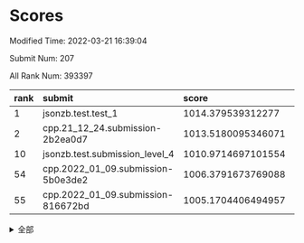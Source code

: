 # Scores

Modified Time: 2022-03-21 16:39:04

Submit Num: 207

All Rank Num: 393397

| rank |               submit               |       score        |       sigma        | pk_num |
| :--- | :--------------------------------- | :----------------- | :----------------- | :----- |
| 1    | jsonzb.test.test_1                 | 1014.379539312277  | 0.8320654480898535 | 7602   |
| 2    | cpp.21_12_24.submission-2b2ea0d7   | 1013.5180095346071 | 0.8154336735243903 | 7605   |
| 10   | jsonzb.test.submission_level_4     | 1010.9714697101554 | 0.7868690433563809 | 7601   |
| 54   | cpp.2022_01_09.submission-5b0e3de2 | 1006.3791673769088 | 0.7313530316794715 | 7601   |
| 55   | cpp.2022_01_09.submission-816672bd | 1005.1704406494957 | 0.7171612923301118 | 7604   |


<details>
<summary>全部</summary>

| rank |                 submit                 |       score        |       sigma        | pk_num |
| :--- | :------------------------------------- | :----------------- | :----------------- | :----- |
| 1    | jsonzb.test.test_1                     | 1014.379539312277  | 0.8320654480898535 | 7602   |
| 2    | cpp.21_12_24.submission-2b2ea0d7       | 1013.5180095346071 | 0.8154336735243903 | 7605   |
| 3    | gobigger.level_3.submission_level_3_27 | 1012.101737977484  | 0.8035591467349356 | 7607   |
| 4    | gobigger.level_3.submission_level_3_15 | 1011.6896476629876 | 0.7676252729259838 | 7604   |
| 5    | gobigger.level_3.submission_level_3_22 | 1011.163999609569  | 0.7495453068830197 | 7605   |
| 6    | gobigger.level_3.submission_level_3_24 | 1011.0898616593331 | 0.796023615762832  | 7603   |
| 7    | gobigger.level_3.submission_level_3_2  | 1011.0541239923213 | 0.756099026408918  | 7605   |
| 8    | gobigger.level_3.submission_level_3_26 | 1010.9954167304521 | 0.755486143488324  | 7597   |
| 9    | gobigger.level_3.submission_level_3_40 | 1010.9852898412881 | 0.7462611555056823 | 7602   |
| 10   | jsonzb.test.submission_level_4         | 1010.9714697101554 | 0.7868690433563809 | 7601   |
| 11   | gobigger.level_3.submission_level_3_5  | 1010.9030830230975 | 0.7759946249496297 | 7603   |
| 12   | gobigger.level_3.submission_level_3_19 | 1010.7072135199229 | 0.7471707028409349 | 7603   |
| 13   | gobigger.level_3.submission_level_3_16 | 1010.6132394461334 | 0.7712489549292121 | 7605   |
| 14   | gobigger.level_3.submission_level_3_8  | 1010.593676055862  | 0.7676825461449556 | 7602   |
| 15   | gobigger.level_3.submission_level_3_6  | 1010.5712926879387 | 0.7867828979092462 | 7602   |
| 16   | gobigger.level_3.submission_level_3_35 | 1010.4303855338137 | 0.7367084558156615 | 7600   |
| 17   | gobigger.level_3.submission_level_3_14 | 1010.3822973378963 | 0.7478853354376629 | 7602   |
| 18   | gobigger.level_3.submission_level_3_4  | 1010.3557616874261 | 0.7663540875073668 | 7601   |
| 19   | gobigger.level_3.submission_level_3_3  | 1010.3077956574051 | 0.7506791310382348 | 7601   |
| 20   | gobigger.level_3.submission_level_3_45 | 1010.279053311267  | 0.7650095164787813 | 7599   |
| 21   | gobigger.level_3.submission_level_3_37 | 1010.2501835463379 | 0.7698476035748252 | 7602   |
| 22   | gobigger.level_3.submission_level_3_44 | 1010.2109967018703 | 0.7614277236352222 | 7602   |
| 23   | gobigger.level_3.submission_level_3_46 | 1010.1679827214086 | 0.7875783529788726 | 7603   |
| 24   | gobigger.level_3.submission_level_3_32 | 1010.1433194807665 | 0.7824692414676735 | 7607   |
| 25   | gobigger.level_3.submission_level_3_18 | 1010.1419524509015 | 0.7651501825539828 | 7600   |
| 26   | gobigger.level_3.submission_level_3_1  | 1010.0286757985118 | 0.7478823459401823 | 7604   |
| 27   | gobigger.level_3.submission_level_3_11 | 1009.9749135366297 | 0.7653127523892773 | 7605   |
| 28   | gobigger.level_3.submission_level_3_36 | 1009.9130091555608 | 0.7554954880172905 | 7597   |
| 29   | gobigger.level_3.submission_level_3_12 | 1009.8417656003332 | 0.7490267469277258 | 7604   |
| 30   | gobigger.level_3.submission_level_3_20 | 1009.8338416819352 | 0.7473280278309478 | 7608   |
| 31   | gobigger.level_3.submission_level_3_41 | 1009.7452256097516 | 0.7507308770797942 | 7599   |
| 32   | gobigger.level_3.submission_level_3_31 | 1009.6803166803693 | 0.746251453189901  | 7601   |
| 33   | gobigger.level_3.submission_level_3_43 | 1009.617012438988  | 0.7468851193737237 | 7602   |
| 34   | gobigger.level_3.submission_level_3_47 | 1009.5419069989288 | 0.7506958838641999 | 7606   |
| 35   | gobigger.level_3.submission_level_3_10 | 1009.5336902379889 | 0.7341032870849198 | 7602   |
| 36   | gobigger.level_3.submission_level_3_21 | 1009.5119924421966 | 0.756984755109837  | 7604   |
| 37   | gobigger.level_3.submission_level_3_42 | 1009.4507547638161 | 0.7742364896949636 | 7605   |
| 38   | gobigger.level_3.submission_level_3_0  | 1009.3227416240738 | 0.7300611261937376 | 7608   |
| 39   | gobigger.level_3.submission_level_3_34 | 1009.2126362948934 | 0.7682508814440991 | 7604   |
| 40   | gobigger.level_3.submission_level_3_48 | 1009.1988200428292 | 0.7387436742743249 | 7605   |
| 41   | gobigger.level_3.submission_level_3_49 | 1009.1812531604969 | 0.7418453501658755 | 7603   |
| 42   | gobigger.level_3.submission_level_3_7  | 1009.1557122535528 | 0.7555555564512351 | 7596   |
| 43   | gobigger.level_3.submission_level_3_9  | 1009.1309590469564 | 0.7554734261805524 | 7600   |
| 44   | gobigger.level_3.submission_level_3_29 | 1009.0767253789027 | 0.7588912028585759 | 7605   |
| 45   | gobigger.level_3.submission_level_3_23 | 1008.9257287344157 | 0.7505473476983795 | 7603   |
| 46   | gobigger.level_3.submission_level_3_33 | 1008.8262690081425 | 0.751467624993153  | 7602   |
| 47   | gobigger.level_3.submission_level_3_13 | 1008.823817304336  | 0.72849095517372   | 7603   |
| 48   | gobigger.level_3.submission_level_3_28 | 1008.6736735689121 | 0.7435275264308344 | 7598   |
| 49   | gobigger.level_3.submission_level_3_17 | 1008.6712086974219 | 0.7474728355973117 | 7599   |
| 50   | gobigger.level_3.submission_level_3_38 | 1008.6292839489838 | 0.758314384084695  | 7602   |
| 51   | gobigger.level_3.submission_level_3_39 | 1008.5131096797422 | 0.7462544967302592 | 7602   |
| 52   | gobigger.level_3.submission_level_3_30 | 1008.1618565307069 | 0.7397802387377597 | 7603   |
| 53   | gobigger.level_3.submission_level_3_25 | 1007.5197909027772 | 0.7192360782835654 | 7603   |
| 54   | cpp.2022_01_09.submission-5b0e3de2     | 1006.3791673769088 | 0.7313530316794715 | 7601   |
| 55   | cpp.2022_01_09.submission-816672bd     | 1005.1704406494957 | 0.7171612923301118 | 7604   |
| 56   | gobigger.level_1.submission_level_1_49 | 1004.9738010398221 | 0.7137095547340776 | 7597   |
| 57   | gobigger.level_1.submission_level_1_17 | 1004.9115815700112 | 0.7396759282441726 | 7601   |
| 58   | gobigger.level_1.submission_level_1_27 | 1004.8918065328888 | 0.7175768450572722 | 7604   |
| 59   | gobigger.level_1.submission_level_1_26 | 1004.7942954506972 | 0.7203376927598318 | 7602   |
| 60   | gobigger.level_1.submission_level_1_5  | 1004.7470730586845 | 0.7061492984664295 | 7602   |
| 61   | gobigger.level_1.submission_level_1_2  | 1004.6289304040889 | 0.7147090833381105 | 7603   |
| 62   | gobigger.level_1.submission_level_1_35 | 1004.393577777713  | 0.7159586676997627 | 7601   |
| 63   | gobigger.level_1.submission_level_1_3  | 1004.3114545919038 | 0.7196494654932275 | 7597   |
| 64   | gobigger.level_1.submission_level_1_24 | 1004.2882247838064 | 0.7168742796339894 | 7600   |
| 65   | gobigger.level_1.submission_level_1_15 | 1004.2520241070747 | 0.717382499731673  | 7602   |
| 66   | gobigger.level_1.submission_level_1_45 | 1003.963772219417  | 0.7248079049254829 | 7601   |
| 67   | gobigger.level_1.submission_level_1_28 | 1003.9607030496554 | 0.7208011949973276 | 7602   |
| 68   | gobigger.level_1.submission_level_1_18 | 1003.8636576131021 | 0.7308143747412883 | 7603   |
| 69   | gobigger.level_1.submission_level_1_42 | 1003.861854892612  | 0.7205781895301431 | 7600   |
| 70   | gobigger.level_1.submission_level_1_1  | 1003.8000917200734 | 0.7231506234298475 | 7600   |
| 71   | gobigger.level_1.submission_level_1_14 | 1003.7609400115945 | 0.7141405618317433 | 7599   |
| 72   | gobigger.level_1.submission_level_1_29 | 1003.6959652359948 | 0.7238550581535887 | 7608   |
| 73   | gobigger.level_1.submission_level_1_21 | 1003.6743715587503 | 0.7242387210580488 | 7598   |
| 74   | gobigger.level_1.submission_level_1_38 | 1003.6176357678587 | 0.7132721771058987 | 7609   |
| 75   | gobigger.level_1.submission_level_1_11 | 1003.5807757076582 | 0.7206278273649145 | 7601   |
| 76   | gobigger.level_1.submission_level_1_37 | 1003.5763507991912 | 0.733005496636194  | 7603   |
| 77   | gobigger.level_1.submission_level_1_9  | 1003.5268139850893 | 0.7248021592513978 | 7598   |
| 78   | gobigger.level_1.submission_level_1_40 | 1003.5012408495141 | 0.7298112661072663 | 7604   |
| 79   | gobigger.level_1.submission_level_1_19 | 1003.4774003021543 | 0.7123247495290698 | 7601   |
| 80   | gobigger.level_1.submission_level_1_13 | 1003.4743902273934 | 0.7134303573616483 | 7600   |
| 81   | gobigger.level_1.submission_level_1_22 | 1003.3634962694199 | 0.7210193415630309 | 7605   |
| 82   | gobigger.level_1.submission_level_1_48 | 1003.3591964586653 | 0.7237215460325218 | 7600   |
| 83   | gobigger.level_1.submission_level_1_43 | 1003.35731396606   | 0.7085595176774746 | 7607   |
| 84   | gobigger.level_1.submission_level_1_32 | 1003.32236242276   | 0.7148986000054719 | 7599   |
| 85   | gobigger.level_1.submission_level_1_30 | 1003.2838444037678 | 0.7068471413597239 | 7600   |
| 86   | gobigger.level_1.submission_level_1_34 | 1003.2458897523359 | 0.7120180306134215 | 7605   |
| 87   | gobigger.level_1.submission_level_1_20 | 1003.2372945571502 | 0.7174082164817858 | 7599   |
| 88   | gobigger.level_1.submission_level_1_16 | 1003.2046168317879 | 0.7220452390562897 | 7604   |
| 89   | gobigger.level_1.submission_level_1_33 | 1003.0917971386059 | 0.7110114290542011 | 7603   |
| 90   | gobigger.level_1.submission_level_1_47 | 1003.0862359471903 | 0.7085626312060632 | 7601   |
| 91   | gobigger.level_1.submission_level_1_46 | 1003.0357084056701 | 0.7249036039895539 | 7596   |
| 92   | gobigger.level_1.submission_level_1_6  | 1002.960780036591  | 0.7141888328392745 | 7601   |
| 93   | gobigger.level_1.submission_level_1_25 | 1002.8153399300999 | 0.7303636043434781 | 7599   |
| 94   | gobigger.level_1.submission_level_1_0  | 1002.7939689536388 | 0.7182712734798848 | 7598   |
| 95   | gobigger.level_1.submission_level_1_31 | 1002.7652294808489 | 0.7208030402997612 | 7598   |
| 96   | gobigger.level_1.submission_level_1_36 | 1002.7538209073175 | 0.7097311290690563 | 7598   |
| 97   | gobigger.level_1.submission_level_1_23 | 1002.704710123034  | 0.7202728962994798 | 7602   |
| 98   | gobigger.level_1.submission_level_1_39 | 1002.6578347809532 | 0.7200101119856692 | 7600   |
| 99   | gobigger.level_1.submission_level_1_7  | 1002.5980487263424 | 0.7140488243369497 | 7600   |
| 100  | gobigger.level_1.submission_level_1_8  | 1002.4614949331578 | 0.7127106210023991 | 7602   |
| 101  | gobigger.level_1.submission_level_1_41 | 1002.4182493412173 | 0.7135580796347085 | 7605   |
| 102  | gobigger.level_1.submission_level_1_10 | 1002.4090681471689 | 0.712782242150308  | 7603   |
| 103  | gobigger.level_1.submission_level_1_4  | 1002.3734268342752 | 0.7142457230251708 | 7602   |
| 104  | gobigger.level_1.submission_level_1_44 | 1002.2387251854174 | 0.7161551635993313 | 7598   |
| 105  | gobigger.level_1.submission_level_1_12 | 1001.3297449304262 | 0.7109555226988525 | 7609   |
| 106  | gobigger.random.submission_random_8    | 997.0736132761191  | 0.7072447556535496 | 7600   |
| 107  | gobigger.random.submission_random_38   | 997.0070708034352  | 0.6927846858549997 | 7606   |
| 108  | gobigger.random.submission_random_45   | 996.8166957708662  | 0.7129839476060482 | 7601   |
| 109  | gobigger.random.submission_random_7    | 996.8166503594128  | 0.7105645214642909 | 7600   |
| 110  | gobigger.random.submission_random_48   | 996.7461973738165  | 0.7086617955453567 | 7601   |
| 111  | gobigger.random.submission_random_43   | 996.7134934211476  | 0.7137579744834488 | 7603   |
| 112  | gobigger.random.submission_random_39   | 996.689736555696   | 0.7211176295254418 | 7602   |
| 113  | gobigger.random.submission_random_17   | 996.6694747730895  | 0.7219915508076007 | 7605   |
| 114  | gobigger.random.submission_random_20   | 996.5632849900982  | 0.7048597422620684 | 7601   |
| 115  | gobigger.random.submission_random_28   | 996.413779642013   | 0.7169811587975203 | 7606   |
| 116  | gobigger.random.submission_random_30   | 996.3980885894507  | 0.7206323239966653 | 7608   |
| 117  | gobigger.random.submission_random_23   | 996.3233800841575  | 0.7102079150261376 | 7602   |
| 118  | gobigger.random.submission_random_5    | 996.2720388344783  | 0.7094672900649586 | 7601   |
| 119  | gobigger.random.submission_random_46   | 996.2376922807044  | 0.695292230823895  | 7608   |
| 120  | gobigger.random.submission_random_31   | 996.2248908367063  | 0.7101807271853832 | 7605   |
| 121  | gobigger.random.submission_random_41   | 996.2094173779172  | 0.706697565785153  | 7600   |
| 122  | gobigger.random.submission_random_11   | 996.1656397219363  | 0.7152095132155321 | 7606   |
| 123  | gobigger.random.submission_random_34   | 996.1474992065263  | 0.7122949940044748 | 7604   |
| 124  | gobigger.random.submission_random_19   | 996.1266884856635  | 0.7090091897603291 | 7601   |
| 125  | gobigger.random.submission_random_18   | 996.0976061398708  | 0.712742722937649  | 7604   |
| 126  | gobigger.random.submission_random_47   | 996.048093412277   | 0.7208471247702345 | 7603   |
| 127  | gobigger.random.submission_random_24   | 995.9947476791823  | 0.7017454146793636 | 7601   |
| 128  | gobigger.random.submission_random_36   | 995.9464287238062  | 0.7048565975480143 | 7605   |
| 129  | gobigger.random.submission_random_6    | 995.8959628033086  | 0.7015211480858894 | 7599   |
| 130  | gobigger.random.submission_random_9    | 995.8607395301349  | 0.7175253286662512 | 7600   |
| 131  | gobigger.random.submission_random_37   | 995.8570968147196  | 0.7095047048411075 | 7604   |
| 132  | gobigger.random.submission_random_22   | 995.8198406506428  | 0.6997699723741428 | 7595   |
| 133  | gobigger.random.submission_random_26   | 995.8061720152522  | 0.6997647347118325 | 7593   |
| 134  | gobigger.random.submission_random_0    | 995.8046154053211  | 0.709604360881726  | 7598   |
| 135  | gobigger.random.submission_random_49   | 995.7985469214814  | 0.7139221354780386 | 7602   |
| 136  | gobigger.random.submission_random_35   | 995.7614234710976  | 0.7052629081026689 | 7603   |
| 137  | gobigger.random.submission_random_3    | 995.7035783718852  | 0.7116739937686979 | 7599   |
| 138  | gobigger.random.submission_random_12   | 995.6626802999454  | 0.7180030506549799 | 7599   |
| 139  | gobigger.random.submission_random_25   | 995.6551201870305  | 0.7202493663248991 | 7595   |
| 140  | gobigger.random.submission_random_13   | 995.621522169941   | 0.704878146544656  | 7601   |
| 141  | gobigger.random.submission_random_14   | 995.5708438082345  | 0.7173657395168952 | 7602   |
| 142  | gobigger.random.submission_random_40   | 995.5364946033806  | 0.7076114440557297 | 7593   |
| 143  | gobigger.random.submission_random_27   | 995.4818110472805  | 0.7062336300810884 | 7602   |
| 144  | gobigger.random.submission_random_10   | 995.4683820940376  | 0.7104849335738219 | 7607   |
| 145  | gobigger.random.submission_random_42   | 995.4269236647652  | 0.705702960174645  | 7600   |
| 146  | gobigger.random.submission_random_33   | 995.3812307468189  | 0.7185799448241277 | 7604   |
| 147  | gobigger.random.submission_random_44   | 995.3794074274407  | 0.7187078968301451 | 7598   |
| 148  | gobigger.random.submission_random_4    | 995.2633330792812  | 0.699055463026955  | 7601   |
| 149  | gobigger.random.submission_random_32   | 995.2473354303363  | 0.716182784575059  | 7597   |
| 150  | gobigger.random.submission_random_16   | 995.1630738957913  | 0.7147723023602256 | 7603   |
| 151  | gobigger.random.submission_random_1    | 994.9925218838112  | 0.7217612698542042 | 7605   |
| 152  | gobigger.random.submission_random_2    | 994.952562082724   | 0.7136419057920205 | 7600   |
| 153  | gobigger.random.submission_random_15   | 994.8525155813296  | 0.7142142613896358 | 7602   |
| 154  | gobigger.random.submission_random_21   | 994.782509553013   | 0.7107441085282642 | 7603   |
| 155  | gobigger.random.submission_random_29   | 994.659643331227   | 0.7234005176975512 | 7607   |
| 156  | gobigger.level_2.submission_level_2_5  | 993.6553850669874  | 0.725277449917833  | 7607   |
| 157  | gobigger.level_2.submission_level_2_18 | 993.5976818256516  | 0.7205157919694084 | 7598   |
| 158  | gobigger.level_2.submission_level_2_39 | 993.4450303023708  | 0.7501755306823619 | 7604   |
| 159  | gobigger.level_2.submission_level_2_35 | 993.4140726726094  | 0.7323767414712852 | 7599   |
| 160  | gobigger.level_2.submission_level_2_41 | 993.0309312502945  | 0.7407202537130665 | 7604   |
| 161  | gobigger.level_2.submission_level_2_33 | 992.9578677593342  | 0.7242282040829109 | 7602   |
| 162  | gobigger.level_2.submission_level_2_44 | 992.9573745153657  | 0.741447298539967  | 7605   |
| 163  | gobigger.level_2.submission_level_2_23 | 992.9445156304888  | 0.7294741631845264 | 7598   |
| 164  | gobigger.level_2.submission_level_2_20 | 992.9109601674604  | 0.7468974848435642 | 7596   |
| 165  | gobigger.level_2.submission_level_2_3  | 992.8503083510466  | 0.725512197026197  | 7602   |
| 166  | gobigger.level_2.submission_level_2_42 | 992.8475219230156  | 0.739642132457094  | 7604   |
| 167  | gobigger.level_2.submission_level_2_12 | 992.6601140075641  | 0.7628792958009242 | 7603   |
| 168  | gobigger.level_2.submission_level_2_10 | 992.6552999554618  | 0.7405609515962652 | 7598   |
| 169  | gobigger.level_2.submission_level_2_24 | 992.6090091468262  | 0.7530428219475434 | 7605   |
| 170  | gobigger.level_2.submission_level_2_13 | 992.607834154682   | 0.7568068980731428 | 7600   |
| 171  | gobigger.level_2.submission_level_2_22 | 992.599013599083   | 0.7333254214725976 | 7604   |
| 172  | gobigger.level_2.submission_level_2_9  | 992.5634670741631  | 0.7430373300606306 | 7601   |
| 173  | gobigger.level_2.submission_level_2_45 | 992.5525050649428  | 0.7291193645008207 | 7602   |
| 174  | gobigger.level_2.submission_level_2_47 | 992.5393200381783  | 0.7677441137551156 | 7603   |
| 175  | gobigger.level_2.submission_level_2_8  | 992.4687087027211  | 0.7367075495399626 | 7602   |
| 176  | gobigger.level_2.submission_level_2_30 | 992.4091996694517  | 0.7426131331377956 | 7603   |
| 177  | gobigger.level_2.submission_level_2_11 | 992.38804686218    | 0.7468582149376976 | 7602   |
| 178  | gobigger.level_2.submission_level_2_16 | 992.2180278148791  | 0.7362037313877214 | 7602   |
| 179  | gobigger.level_2.submission_level_2_34 | 992.1710290687282  | 0.7317841206720359 | 7600   |
| 180  | gobigger.level_2.submission_level_2_15 | 992.1533462743402  | 0.7402649188804147 | 7598   |
| 181  | gobigger.level_2.submission_level_2_28 | 992.1451706030691  | 0.7710023497170334 | 7604   |
| 182  | gobigger.level_2.submission_level_2_40 | 992.1330010351234  | 0.736589504777082  | 7606   |
| 183  | gobigger.level_2.submission_level_2_21 | 992.1021009927899  | 0.7621343374696805 | 7600   |
| 184  | gobigger.level_2.submission_level_2_43 | 992.0349391691178  | 0.7553354621141815 | 7605   |
| 185  | gobigger.level_2.submission_level_2_7  | 992.023950994139   | 0.734761484907558  | 7605   |
| 186  | gobigger.level_2.submission_level_2_1  | 991.9905150303385  | 0.7423863949830265 | 7605   |
| 187  | gobigger.level_2.submission_level_2_36 | 991.8960564751025  | 0.736437525320702  | 7605   |
| 188  | gobigger.level_2.submission_level_2_4  | 991.83452831952    | 0.7414586173706693 | 7604   |
| 189  | gobigger.level_2.submission_level_2_31 | 991.7574932426428  | 0.7523573044960856 | 7597   |
| 190  | gobigger.level_2.submission_level_2_49 | 991.6682557497409  | 0.7557109272763299 | 7599   |
| 191  | gobigger.level_2.submission_level_2_17 | 991.6672690046635  | 0.7432845777162271 | 7604   |
| 192  | gobigger.level_2.submission_level_2_37 | 991.6553953645599  | 0.7407005029131247 | 7605   |
| 193  | gobigger.level_2.submission_level_2_0  | 991.6449129784024  | 0.757087684299736  | 7600   |
| 194  | gobigger.level_2.submission_level_2_32 | 991.5594968600116  | 0.7365796390420213 | 7605   |
| 195  | gobigger.level_2.submission_level_2_48 | 991.446389806332   | 0.743366612560307  | 7604   |
| 196  | gobigger.level_2.submission_level_2_29 | 991.4377584270119  | 0.7548310050390765 | 7599   |
| 197  | gobigger.level_2.submission_level_2_26 | 991.4337063238023  | 0.7492949569654999 | 7605   |
| 198  | gobigger.level_2.submission_level_2_19 | 991.2869627488056  | 0.7605147446505182 | 7604   |
| 199  | gobigger.level_2.submission_level_2_6  | 991.2083665290814  | 0.7466856984618868 | 7597   |
| 200  | gobigger.level_2.submission_level_2_14 | 991.0617523354497  | 0.7594640893935466 | 7604   |
| 201  | gobigger.level_2.submission_level_2_46 | 991.0318812048379  | 0.7615158214187042 | 7594   |
| 202  | gobigger.level_2.submission_level_2_2  | 990.945420966616   | 0.7967706941718288 | 7599   |
| 203  | gobigger.level_2.submission_level_2_38 | 990.8739481527213  | 0.7613294322377522 | 7601   |
| 204  | gobigger.level_2.submission_level_2_27 | 990.7420748875202  | 0.7444631867660725 | 7599   |
| 205  | gobigger.level_2.submission_level_2_25 | 990.4453120473082  | 0.8009429123010092 | 7601   |
| 206  | gobigger.none.submission_none_0        | 975.0056550182567  | 1.5402981740258614 | 7599   |
| 207  | gobigger.none.submission_none_1        | 973.7290245122565  | 1.6849489504598278 | 7603   |

</details>